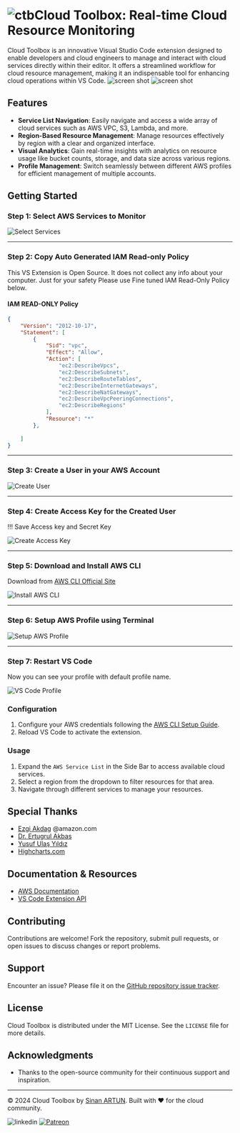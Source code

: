 
# ![ctb](https://i.imgur.com/LscjIlu.png)Cloud Toolbox: Real-time Cloud Resource Monitoring

Cloud Toolbox is an innovative Visual Studio Code extension designed to enable developers and cloud engineers to manage and interact with cloud services directly within their editor. It offers a streamlined workflow for cloud resource management, making it an indispensable tool for enhancing cloud operations within VS Code.
![screen shot](https://s3.eu-north-1.amazonaws.com/cloudtoolbox.tech/app/ss-2.png)
![screen shot](https://s3.eu-north-1.amazonaws.com/cloudtoolbox.tech/app/ss-1.png)
## Features

- **Service List Navigation**: Easily navigate and access a wide array of cloud services such as AWS VPC, S3, Lambda, and more.
- **Region-Based Resource Management**: Manage resources effectively by region with a clear and organized interface.
- **Visual Analytics**: Gain real-time insights with analytics on resource usage like bucket counts, storage, and data size across various regions.
- **Profile Management**: Switch seamlessly between different AWS profiles for efficient management of multiple accounts.

## Getting Started

### Step 1: Select AWS Services to Monitor

![Select Services](https://i.imgur.com/a3nJe4U.png)

---

### Step 2: Copy Auto Generated IAM Read-only Policy

This VS Extension is Open Source. It does not collect any info about your computer. Just for your safety Please use Fine tuned IAM Read-Only Policy below.

#### IAM READ-ONLY Policy

```json
{
    "Version": "2012-10-17",
    "Statement": [
        {
            "Sid": "vpc",
            "Effect": "Allow",
            "Action": [
                "ec2:DescribeVpcs",
                "ec2:DescribeSubnets",
                "ec2:DescribeRouteTables",
                "ec2:DescribeInternetGateways",
                "ec2:DescribeNatGateways",
                "ec2:DescribeVpcPeeringConnections",
                "ec2:DescribeRegions"
            ],
            "Resource": "*"
        },
      
    ]
}
```

---

### Step 3: Create a User in your AWS Account

![Create User](https://s3.eu-north-1.amazonaws.com/cloudtoolbox.tech/app/ctb-01.gif)

---

### Step 4: Create Access Key for the Created User

!!! Save Access key and Secret Key

![Create Access Key](https://s3.eu-north-1.amazonaws.com/cloudtoolbox.tech/app/ctb-02.gif)

---

### Step 5: Download and Install AWS CLI

Download from [AWS CLI Official Site](https://aws.amazon.com/cli/)

![Install AWS CLI](https://s3.eu-north-1.amazonaws.com/cloudtoolbox.tech/app/ctb-03.gif)

---

### Step 6: Setup AWS Profile using Terminal

![Setup AWS Profile](https://s3.eu-north-1.amazonaws.com/cloudtoolbox.tech/app/ctb-04.gif)

---

### Step 7: Restart VS Code

Now you can see your profile with default profile name.

![VS Code Profile](https://i.imgur.com/xUO4FQG.png)


### Configuration
1. Configure your AWS credentials following the [AWS CLI Setup Guide](https://docs.aws.amazon.com/cli/latest/userguide/cli-configure-files.html).
2. Reload VS Code to activate the extension.

### Usage
1. Expand the `AWS Service List` in the Side Bar to access available cloud services.
2. Select a region from the dropdown to filter resources for that area.
3. Navigate through different services to manage your resources.

## Special Thanks
 - [Ezgi Akdag](https://www.linkedin.com/in/ezgi-akdag-3564ab15/) @amazon.com
 - [Dr. Ertugrul Akbas](https://www.linkedin.com/in/drertugrulakbas/)
 - [Yusuf Ulaş Yıldız](https://www.linkedin.com/in/ulas-yildiz-7561a688/)
 - [Highcharts.com](https://www.highcharts.com/)


## Documentation & Resources

- [AWS Documentation](https://aws.amazon.com/documentation/)
- [VS Code Extension API](https://code.visualstudio.com/api)


## Contributing

Contributions are welcome! Fork the repository, submit pull requests, or open issues to discuss changes or report problems.

## Support

Encounter an issue? Please file it on the [GitHub repository issue tracker](https://github.com/sinanartun/cloudtoolbox/issues).

## License

Cloud Toolbox is distributed under the MIT License. See the `LICENSE` file for more details.

## Acknowledgments

- Thanks to the open-source community for their continuous support and inspiration.

---

© 2024 Cloud Toolbox by [Sinan ARTUN](https://www.linkedin.com/in/sinanartun/). Built with ❤ for the cloud community.


![linkedin](https://i.imgur.com/S2TY9ge.png)  [![Patreon](https://s3.eu-north-1.amazonaws.com/cloudtoolbox.tech/app/patreon.png)](https://patreon.com/CloudToolbox)
